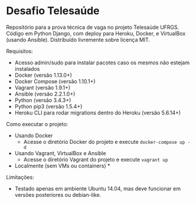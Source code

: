 # Desafio Telesaúde

Repositório para a prova técnica de vaga no projeto Telesaúde UFRGS. Código em Python Django, com deploy para Heroku, Docker, e VirtualBox (usando Ansible). Distribuído livremente sobre licença MIT.

Requisitos:
- Acesso admin/sudo para instalar pacotes caso os mesmos não estejam instalados
- Docker (versão 1.13.0+)
- Docker Compose (versão 1.10.1+)
- Vagrant (versão 1.9.1+)
- Ansible (versão 2.2.1.0+)
- Python (versão 3.4.3+)
- Python pip3 (versão 1.5.4+)
- Heroku CLI para rodar migrations dentro do Heroku (versão 5.6.14+)

Como executar o projeto:
- Usando Docker
    * Acesse o diretório Docker do projeto e execute ```docker-compose up -d```
- Usando Vagrant, VirtualBox e Ansible
    * Acesse o diretório Vagrant do projeto e execute ```vagrant up```
- Localmente (sem VMs ou containers)
    * 

Limitações:
- Testado apenas em ambiente Ubuntu 14.04, mas deve funcionar em versões posteriores ou debian-like.
